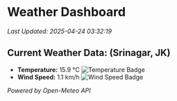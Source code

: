 
# Weather Dashboard

_Last Updated: 2025-04-24 03:32:19_

## Current Weather Data: (Srinagar, JK)
- **Temperature:** 15.9 °C ![Temperature Badge](https://img.shields.io/badge/Temperature-Low%20Temp-blue)
- **Wind Speed:** 1.1 km/h ![Wind Speed Badge](https://img.shields.io/badge/Wind%20Speed-Light%20Wind-blue)

*Powered by Open-Meteo API*
